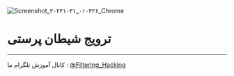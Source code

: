 ![Screenshot_۲۰۲۴۱۰۳۱_۰۱۰۳۲۶_Chrome](https://github.com/user-attachments/assets/72df3473-8034-4d6d-8871-2ce5e03c1b44)
# ترویج شیطان پرستی
--------------------
کانال آموزش تلگرام ما :
[@Filtering_Hacking](https://t.me/Filtering_Hacking)
